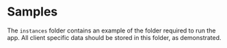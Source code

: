 Samples
=======

The `instances` folder contains an example of the folder required to run the 
app. All client specific data should be stored in this folder, as 
demonstrated.